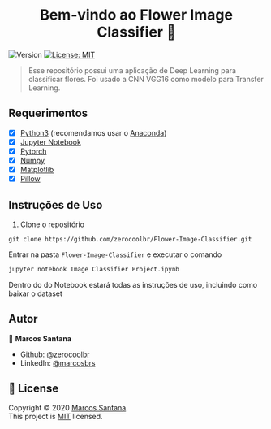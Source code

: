 
<h1 align="center">Bem-vindo ao Flower Image Classifier 👋</h1>
<p>
  <img alt="Version" src="https://img.shields.io/badge/beta-v0.1-green?cacheSeconds=2592000" />
  <a href="LICENSE" target="_blank">
    <img alt="License: MIT" src="https://img.shields.io/badge/License-MIT-green.svg" />
  </a>
</p>

> Esse repositório possui uma aplicação de Deep Learning para classificar flores. Foi usado a CNN VGG16 como modelo para Transfer Learning.

## Requerimentos

- [x] [Python3](https://www.python.org/downloads/) (recomendamos usar o [Anaconda](https://www.anaconda.com/))
- [x] [Jupyter Notebook](https://jupyter.org/)
- [x] [Pytorch](https://pytorch.org/)
- [x] [Numpy](https://numpy.org/)
- [x] [Matplotlib](https://matplotlib.org/)
- [x] [Pillow](https://pillow.readthedocs.io/en/stable/)

## Instruções de Uso

1. Clone o repositório
```
git clone https://github.com/zerocoolbr/Flower-Image-Classifier.git
```

Entrar na pasta `Flower-Image-Classifier` e executar o comando

```sh
jupyter notebook Image Classifier Project.ipynb
```

Dentro do do Notebook estará todas as instruções de uso, incluindo como baixar o dataset

## Autor

👤 **Marcos Santana**

- Github: [@zerocoolbr](https://github.com/zerocoolbr)
- LinkedIn: [@marcosbrs](https://linkedin.com/in/marcosbrs)

## 📝 License

Copyright © 2020 [Marcos Santana](https://github.com/zerocoolbr).<br />
This project is [MIT](LICENSE) licensed.
